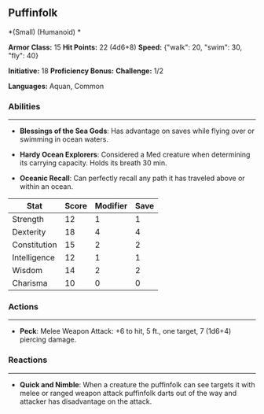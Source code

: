 ## Puffinfolk
*(Small) (Humanoid) *

**Armor Class:** 15
**Hit Points:** 22 (4d6+8)
**Speed:** {"walk": 20, "swim": 30, "fly": 40}

**Initiative:** 18
**Proficiency Bonus:**
**Challenge:** 1/2

**Languages:** Aquan, Common

### Abilities
 --- 
- **Blessings of the Sea Gods**: Has advantage on saves while flying over or swimming in ocean waters.

- **Hardy Ocean Explorers**: Considered a Med creature when determining its carrying capacity. Holds its breath 30 min.

- **Oceanic Recall**: Can perfectly recall any path it has traveled above or within an ocean.



| Stat | Score | Modifier | Save |
| ---- | ---- | ---- | ---- |
| Strength | 12 | 1 | 1 |
| Dexterity | 18 | 4 | 4 |
| Constitution | 15 | 2 | 2 |
| Intelligence | 12 | 1 | 1 |
| Wisdom | 14 | 2 | 2 |
| Charisma | 10 | 0 | 0 |

### Actions
 --- 
- **Peck**: Melee Weapon Attack: +6 to hit, 5 ft., one target, 7 (1d6+4) piercing damage.

### Reactions
 --- 
- **Quick and Nimble**: When a creature the puffinfolk can see targets it with melee or ranged weapon attack puffinfolk darts out of the way and attacker has disadvantage on the attack.

